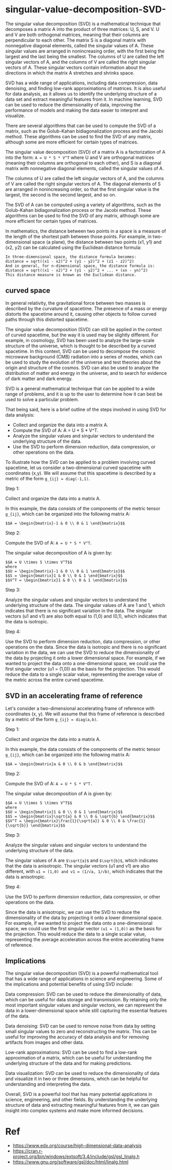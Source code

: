 # singular-value-decomposition-SVD-

The singular value decomposition (SVD) is a mathematical technique that decomposes a matrix A into the product of three matrices: U, S, and V. U and V are both orthogonal matrices, meaning that their columns are perpendicular to each other. The matrix S is a diagonal matrix with nonnegative diagonal elements, called the singular values of A. These singular values are arranged in nonincreasing order, with the first being the largest and the last being the smallest. The columns of U are called the left singular vectors of A, and the columns of V are called the right singular vectors of A. These singular vectors contain information about the directions in which the matrix A stretches and shrinks space.

SVD has a wide range of applications, including data compression, data denoising, and finding low-rank approximations of matrices. It is also useful for data analysis, as it allows us to identify the underlying structure of a data set and extract meaningful features from it. In machine learning, SVD can be used to reduce the dimensionality of data, improving the performance of models and making the data easier to interpret and visualize.

There are several algorithms that can be used to compute the SVD of a matrix, such as the Golub-Kahan bidiagonalization process and the Jacobi method. These algorithms can be used to find the SVD of any matrix, although some are more efficient for certain types of matrices.

The singular value decomposition (SVD) of a matrix A is a factorization of A into the form:
```A = U * S * V^T```
where U and V are orthogonal matrices (meaning their columns are orthogonal to each other), and S is a diagonal matrix with nonnegative diagonal elements, called the singular values of A.

The columns of U are called the left singular vectors of A, and the columns of V are called the right singular vectors of A. The diagonal elements of S are arranged in nonincreasing order, so that the first singular value is the largest, the second is the second largest, and so on.

The SVD of A can be computed using a variety of algorithms, such as the Golub-Kahan bidiagonalization process or the Jacobi method. These algorithms can be used to find the SVD of any matrix, although some are more efficient for certain types of matrices.


In mathematics, the distance between two points in a space is a measure of the length of the shortest path between those points. For example, in two-dimensional space (a plane), the distance between two points (x1, y1) and (x2, y2) can be calculated using the Euclidean distance formula:
```distance = sqrt((x1 - x2)^2 + (y1 - y2)^2)
In three-dimensional space, the distance formula becomes:
distance = sqrt((x1 - x2)^2 + (y1 - y2)^2 + (z1 - z2)^2)
And in general, for n-dimensional space, the distance formula is:
distance = sqrt((x1 - x2)^2 + (y1 - y2)^2 + ... + (xn - yn)^2)
This distance measure is known as the Euclidean distance.
```

## curved space 
In general relativity, the gravitational force between two masses is described by the curvature of spacetime. The presence of a mass or energy distorts the spacetime around it, causing other objects to follow curved paths through this distorted spacetime.

The singular value decomposition (SVD) can still be applied in the context of curved spacetime, but the way it is used may be slightly different. For example, in cosmology, SVD has been used to analyze the large-scale structure of the universe, which is thought to be described by a curved spacetime. In this context, SVD can be used to decompose the cosmic microwave background (CMB) radiation into a series of modes, which can be used to study the evolution of the universe and test theories about the origin and structure of the cosmos. SVD can also be used to analyze the distribution of matter and energy in the universe, and to search for evidence of dark matter and dark energy.

SVD is a general mathematical technique that can be applied to a wide range of problems, and it is up to the user to determine how it can best be used to solve a particular problem.

That being said, here is a brief outline of the steps involved in using SVD for data analysis:
- Collect and organize the data into a matrix A.
- Compute the SVD of A: A = U * S * V^T.
- Analyze the singular values and singular vectors to understand the underlying structure of the data.
- Use the SVD to perform dimension reduction, data compression, or other operations on the data.

To illustrate how the SVD can be applied to a problem involving curved spacetime, let us consider a two-dimensional curved spacetime with coordinates (x,y). We will assume that this spacetime is described by a metric of the form ```g_{ij} = diag(-1,1)```.

Step 1: 

Collect and organize the data into a matrix A.

In this example, the data consists of the components of the metric tensor ```g_{ij}```, which can be organized into the following matrix A:

```$$A = \begin{bmatrix}-1 & 0 \\ 0 & 1 \end{bmatrix}$$```

Step 2: 

Compute the SVD of A: ```A = U * S * V^T```.

The singular value decomposition of A is given by:
```
$$A = U \times S \times V^T$$
where
$$U = \begin{bmatrix}-1 & 0 \\ 0 & 1 \end{bmatrix}$$
$$S = \begin{bmatrix}1 & 0 \\ 0 & 1 \end{bmatrix}$$
$$V^T = \begin{bmatrix}1 & 0 \\ 0 & 1 \end{bmatrix}$$
```

Step 3: 

Analyze the singular values and singular vectors to understand the underlying structure of the data.
The singular values of A are 1 and 1, which indicates that there is no significant variation in the data. The singular vectors (u1 and v1) are also both equal to (1,0) and (0,1), which indicates that the data is isotropic.

Step 4: 

Use the SVD to perform dimension reduction, data compression, or other operations on the data.
Since the data is isotropic and there is no significant variation in the data, we can use the SVD to reduce the dimensionality of the data by projecting it onto a lower dimensional space. For example, if we wanted to project the data onto a one-dimensional space, we could use the first singular vector (u1 = (1,0)) as the basis for the projection. This would reduce the data to a single scalar value, representing the average value of the metric across the entire curved spacetime.

## SVD in an accelerating frame of reference

Let's consider a two-dimensional accelerating frame of reference with coordinates (x, y). We will assume that this frame of reference is described by a metric of the form ```g_{ij} = diag(a,b)```.

Step 1: 

Collect and organize the data into a matrix A.

In this example, the data consists of the components of the metric tensor ```g_{ij}```, which can be organized into the following matrix A:

```$$A = \begin{bmatrix}a & 0 \\ 0 & b \end{bmatrix}$$```

Step 2: 

Compute the SVD of A: 
```A = U * S * V^T.```

The singular value decomposition of A is given by:
```
$$A = U \times S \times V^T$$
where
$$U = \begin{bmatrix}1 & 0 \\ 0 & 1 \end{bmatrix}$$
$$S = \begin{bmatrix}\sqrt{a} & 0 \\ 0 & \sqrt{b} \end{bmatrix}$$
$$V^T = \begin{bmatrix}\frac{1}{\sqrt{a}} & 0 \\ 0 & \frac{1}{\sqrt{b}} \end{bmatrix}$$
```

Step 3: 

Analyze the singular values and singular vectors to understand the underlying structure of the data.

The singular values of A are ```$\sqrt{a}$``` and ```$\sqrt{b}$```, which indicates that the data is anisotropic. The singular vectors (u1 and v1) are also different, with ```u1 = (1,0) and v1 = (1/√a, 1/√b)```, which indicates that the data is anisotropic.

Step 4: 

Use the SVD to perform dimension reduction, data compression, or other operations on the data.

Since the data is anisotropic, we can use the SVD to reduce the dimensionality of the data by projecting it onto a lower dimensional space. For example, if we wanted to project the data onto a one-dimensional space, we could use the first singular vector ```(u1 = (1,0))``` as the basis for the projection. This would reduce the data to a single scalar value, representing the average acceleration across the entire accelerating frame of reference.

## Implications
The singular value decomposition (SVD) is a powerful mathematical tool that has a wide range of applications in science and engineering. Some of the implications and potential benefits of using SVD include:

Data compression: SVD can be used to reduce the dimensionality of data, which can be useful for data storage and transmission. By retaining only the most important singular values and singular vectors, we can represent the data in a lower-dimensional space while still capturing the essential features of the data.

Data denoising: SVD can be used to remove noise from data by setting small singular values to zero and reconstructing the matrix. This can be useful for improving the accuracy of data analysis and for removing artifacts from images and other data.

Low-rank approximations: SVD can be used to find a low-rank approximation of a matrix, which can be useful for understanding the underlying structure of the data and for making predictions.

Data visualization: SVD can be used to reduce the dimensionality of data and visualize it in two or three dimensions, which can be helpful for understanding and interpreting the data.

Overall, SVD is a powerful tool that has many potential applications in science, engineering, and other fields. By understanding the underlying structure of data and extracting meaningful features from it, we can gain insight into complex systems and make more informed decisions.

# Ref
- https://www.edx.org/course/high-dimensional-data-analysis
- https://cran.r-project.org/bin/windows/extsoft/3.4/include/gsl/gsl_linalg.h
- https://www.gnu.org/software/gsl/doc/html/linalg.html

